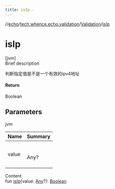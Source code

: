 ```yaml
---
title: isIp -
---
```

//[echo](../../index.md)/[tech.whence.echo.validation](../index.md)/[Validation](index.md)/[isIp](is-ip.md)



# isIp  
[jvm]  
Brief description  


判断指定值是不是一个有效的ipv4地址



#### Return  


Boolean



## Parameters  
  
jvm  
  
|  Name|  Summary| 
|---|---|
| value| <br><br>Any?<br><br>
  
  
Content  
fun [isIp](is-ip.md)(value: [Any](https://kotlinlang.org/api/latest/jvm/stdlib/kotlin/-any/index.html)?): [Boolean](https://kotlinlang.org/api/latest/jvm/stdlib/kotlin/-boolean/index.html)  



